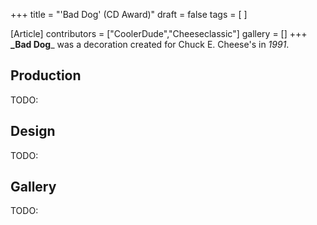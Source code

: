 +++
title = "'Bad Dog' (CD Award)"
draft = false
tags = [ ]

[Article]
contributors = ["CoolerDude","Cheeseclassic"]
gallery = []
+++
**_Bad Dog**_ was a decoration created for Chuck E. Cheese's in _1991_.

##  Production ## 
TODO:

##  Design ## 
TODO:

##  Gallery ## 
TODO: